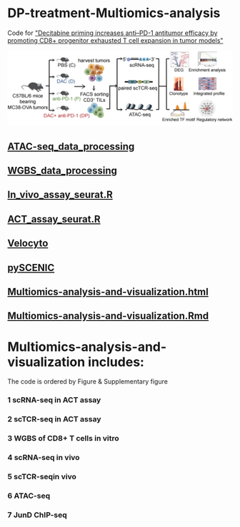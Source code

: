 # DP-treatment-Multiomics-analysis
Code for ["Decitabine priming increases anti–PD-1 antitumor efficacy by promoting CD8+ progenitor exhausted T cell expansion in tumor models"](https://www.jci.org/articles/view/165673)

<img src="https://github.com/liyarubio/DP-treatment-Multiomics-analysis/blob/main/Design.png">

## [ATAC-seq_data_processing](https://github.com/liyarubio/DP-treatment-Multiomics-analysis/blob/main/ATAC-seq_data_processing)
## [WGBS_data_processing](https://github.com/liyarubio/DP-treatment-Multiomics-analysis/blob/main/WGBS_data_processing)
## [In_vivo_assay_seurat.R](https://github.com/liyarubio/DP-treatment-Multiomics-analysis/blob/main/In_vivo_assay_seurat.R)
## [ACT_assay_seurat.R](https://github.com/liyarubio/DP-treatment-Multiomics-analysis/blob/main/ACT_assay_seurat.R)
## [Velocyto](https://github.com/liyarubio/DP-treatment-Multiomics-analysis/blob/main/Velocyto)
## [pySCENIC](https://github.com/liyarubio/DP-treatment-Multiomics-analysis/blob/main/pySCENIC)
## [Multiomics-analysis-and-visualization.html](https://github.com/liyarubio/DP-treatment-Multiomics-analysis/blob/main/Multiomics-analysis-and-visualization.html)
## [Multiomics-analysis-and-visualization.Rmd](https://github.com/liyarubio/DP-treatment-Multiomics-analysis/blob/main/Multiomics-analysis-and-visualization.Rmd)


# Multiomics-analysis-and-visualization includes:
The code is ordered by Figure & Supplementary figure

### 1 scRNA-seq in ACT assay
### 2 scTCR-seq in ACT assay
### 3 WGBS of CD8+ T cells in vitro
### 4 scRNA-seq in vivo 
### 5 scTCR-seqin vivo
### 6 ATAC-seq
### 7 JunD ChIP-seq
